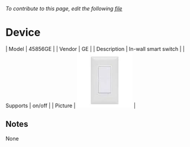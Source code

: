 
*To contribute to this page, edit the following
[file](https://github.com/Koenkk/zigbee2mqtt.io/blob/master/docgen/device_page_notes.js)*

# Device

| Model | 45856GE  |
| Vendor  | GE  |
| Description | In-wall smart switch |
| Supports | on/off |
| Picture | ![../images/devices/45856GE.jpg](../images/devices/45856GE.jpg) |

## Notes

None
